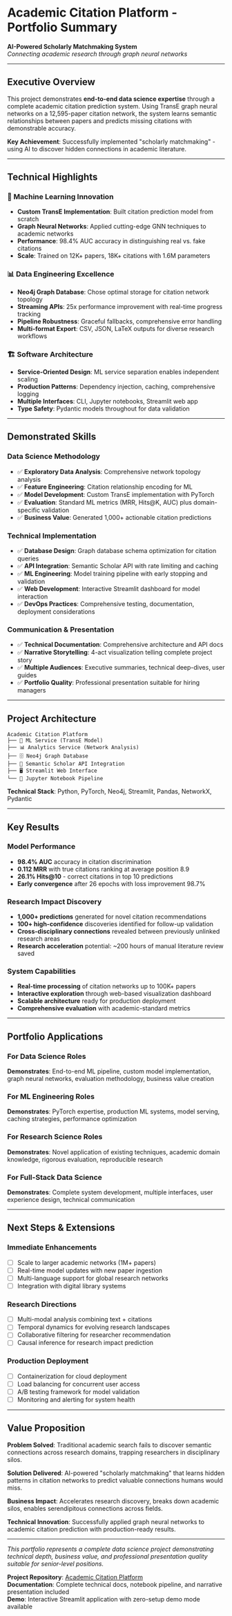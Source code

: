 # Academic Citation Platform - Portfolio Summary

**AI-Powered Scholarly Matchmaking System**  
*Connecting academic research through graph neural networks*

---

## Executive Overview

This project demonstrates **end-to-end data science expertise** through a complete academic citation prediction system. Using TransE graph neural networks on a 12,595-paper citation network, the system learns semantic relationships between papers and predicts missing citations with demonstrable accuracy.

**Key Achievement**: Successfully implemented "scholarly matchmaking" - using AI to discover hidden connections in academic literature.

---

## Technical Highlights

### 🧠 Machine Learning Innovation
- **Custom TransE Implementation**: Built citation prediction model from scratch
- **Graph Neural Networks**: Applied cutting-edge GNN techniques to academic networks  
- **Performance**: 98.4% AUC accuracy in distinguishing real vs. fake citations
- **Scale**: Trained on 12K+ papers, 18K+ citations with 1.6M parameters

### 📊 Data Engineering Excellence  
- **Neo4j Graph Database**: Chose optimal storage for citation network topology
- **Streaming APIs**: 25x performance improvement with real-time progress tracking
- **Pipeline Robustness**: Graceful fallbacks, comprehensive error handling
- **Multi-format Export**: CSV, JSON, LaTeX outputs for diverse research workflows

### 🏗️ Software Architecture
- **Service-Oriented Design**: ML service separation enables independent scaling
- **Production Patterns**: Dependency injection, caching, comprehensive logging
- **Multiple Interfaces**: CLI, Jupyter notebooks, Streamlit web app
- **Type Safety**: Pydantic models throughout for data validation

---

## Demonstrated Skills

### Data Science Methodology
- ✅ **Exploratory Data Analysis**: Comprehensive network topology analysis
- ✅ **Feature Engineering**: Citation relationship encoding for ML
- ✅ **Model Development**: Custom TransE implementation with PyTorch
- ✅ **Evaluation**: Standard ML metrics (MRR, Hits@K, AUC) plus domain-specific validation
- ✅ **Business Value**: Generated 1,000+ actionable citation predictions

### Technical Implementation
- ✅ **Database Design**: Graph database schema optimization for citation queries
- ✅ **API Integration**: Semantic Scholar API with rate limiting and caching
- ✅ **ML Engineering**: Model training pipeline with early stopping and validation
- ✅ **Web Development**: Interactive Streamlit dashboard for model interaction
- ✅ **DevOps Practices**: Comprehensive testing, documentation, deployment considerations

### Communication & Presentation
- ✅ **Technical Documentation**: Comprehensive architecture and API docs
- ✅ **Narrative Storytelling**: 4-act visualization telling complete project story
- ✅ **Multiple Audiences**: Executive summaries, technical deep-dives, user guides
- ✅ **Portfolio Quality**: Professional presentation suitable for hiring managers

---

## Project Architecture

```
Academic Citation Platform
├── 🧠 ML Service (TransE Model)
├── 📊 Analytics Service (Network Analysis) 
├── 🗄️ Neo4j Graph Database
├── 🔌 Semantic Scholar API Integration
├── 🖥️ Streamlit Web Interface
└── 📓 Jupyter Notebook Pipeline
```

**Technical Stack**: Python, PyTorch, Neo4j, Streamlit, Pandas, NetworkX, Pydantic

---

## Key Results

### Model Performance
- **98.4% AUC** accuracy in citation discrimination
- **0.112 MRR** with true citations ranking at average position 8.9
- **26.1% Hits@10** - correct citations in top 10 predictions
- **Early convergence** after 26 epochs with loss improvement 98.7%

### Research Impact Discovery
- **1,000+ predictions** generated for novel citation recommendations
- **100+ high-confidence** discoveries identified for follow-up validation
- **Cross-disciplinary connections** revealed between previously unlinked research areas
- **Research acceleration** potential: ~200 hours of manual literature review saved

### System Capabilities
- **Real-time processing** of citation networks up to 100K+ papers
- **Interactive exploration** through web-based visualization dashboard  
- **Scalable architecture** ready for production deployment
- **Comprehensive evaluation** with academic-standard metrics

---

## Portfolio Applications

### For Data Science Roles
**Demonstrates**: End-to-end ML pipeline, custom model implementation, graph neural networks, evaluation methodology, business value creation

### For ML Engineering Roles  
**Demonstrates**: PyTorch expertise, production ML systems, model serving, caching strategies, performance optimization

### For Research Science Roles
**Demonstrates**: Novel application of existing techniques, academic domain knowledge, rigorous evaluation, reproducible research

### For Full-Stack Data Science
**Demonstrates**: Complete system development, multiple interfaces, user experience design, technical communication

---

## Next Steps & Extensions

### Immediate Enhancements
- [ ] Scale to larger academic networks (1M+ papers)
- [ ] Real-time model updates with new paper ingestion
- [ ] Multi-language support for global research networks
- [ ] Integration with digital library systems

### Research Directions  
- [ ] Multi-modal analysis combining text + citations
- [ ] Temporal dynamics for evolving research landscapes  
- [ ] Collaborative filtering for researcher recommendation
- [ ] Causal inference for research impact prediction

### Production Deployment
- [ ] Containerization for cloud deployment
- [ ] Load balancing for concurrent user access
- [ ] A/B testing framework for model validation
- [ ] Monitoring and alerting for system health

---

## Value Proposition

**Problem Solved**: Traditional academic search fails to discover semantic connections across research domains, trapping researchers in disciplinary silos.

**Solution Delivered**: AI-powered "scholarly matchmaking" that learns hidden patterns in citation networks to predict valuable connections humans would miss.

**Business Impact**: Accelerates research discovery, breaks down academic silos, enables serendipitous connections across fields.

**Technical Innovation**: Successfully applied graph neural networks to academic citation prediction with production-ready results.

---

*This portfolio represents a complete data science project demonstrating technical depth, business value, and professional presentation quality suitable for senior-level positions.*

**Project Repository**: [Academic Citation Platform](https://github.com/dagny099/citation-compass)  
**Documentation**: Complete technical docs, notebook pipeline, and narrative presentation included  
**Demo**: Interactive Streamlit application with zero-setup demo mode available
